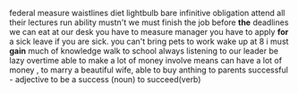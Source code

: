 federal
measure
waistlines
diet
lightbulb
bare infinitive
obligation
attend all their lectures
run ability 
mustn't 
we must finish the job before **the** deadlines
we can eat at our desk
you have to measure manager
you have to apply **for** a  sick leave if you are sick.
you can't bring pets to work
wake up at 8
i must **gain** much of knowledge 
walk to school
always listening to our leader
be lazy
overtime
able to make a lot of money 
involve
means can have a lot of money ,
to marry a beautiful wife,
able to buy anthing to parents
successful - adjective
to be a success (noun)
to succeed(verb)